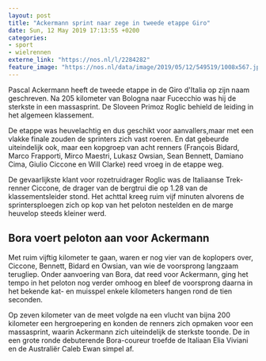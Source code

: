 ```yaml
---
layout: post
title: "Ackermann sprint naar zege in tweede etappe Giro"
date: Sun, 12 May 2019 17:13:55 +0200
categories: 
- sport 
- wielrennen 
externe_link: "https://nos.nl/l/2284282"
feature_image: "https://nos.nl/data/image/2019/05/12/549519/1008x567.jpg"
---
```


<p>Pascal Ackermann heeft de tweede etappe in de Giro d'Italia op zijn naam geschreven. Na 205 kilometer van Bologna naar Fucecchio was hij de sterkste in een massasprint. De Sloveen Primoz Roglic behield de leiding in het algemeen klassement.</p>
<p>De etappe was heuvelachtig en dus geschikt voor aanvallers,maar met een vlakke finale zouden de sprinters zich vast roeren. En dat gebeurde uiteindelijk ook, maar een kopgroep van acht renners (François Bidard, Marco Frapporti, Mirco Maestri, Lukasz Owsian, Sean Bennett, Damiano Cima, Giulio Ciccone en Will Clarke) reed vroeg in de etappe weg.</p>
<p>De gevaarlijkste klant voor rozetruidrager Roglic was de Italiaanse Trek-renner Ciccone, de drager van de bergtrui die op 1.28 van de klassementsleider stond. Het achttal kreeg ruim vijf minuten alvorens de sprintersploegen zich op kop van het peloton nestelden en de marge heuvelop steeds kleiner werd.</p>
<h2>Bora voert peloton aan voor Ackermann</h2>
<p>Met ruim vijftig kilometer te gaan, waren er nog vier van de koplopers over, Ciccone, Bennett, Bidard en Owsian, van wie de voorsprong langzaam terugliep. Onder aanvoering van Bora, dat reed voor Ackermann, ging het tempo in het peloton nog verder omhoog en bleef de voorsprong daarna in het bekende kat- en muisspel enkele kilometers hangen rond de tien seconden.</p>
<p>Op zeven kilometer van de meet volgde na een vlucht van bijna 200 kilometer een hergroepering en konden de renners zich opmaken voor een massasprint, waarin Ackermann zich uiteindelijk de sterkste toonde. De in een grote ronde debuterende Bora-coureur troefde de Italiaan Elia Viviani en de Australiër Caleb Ewan simpel af.</p>
